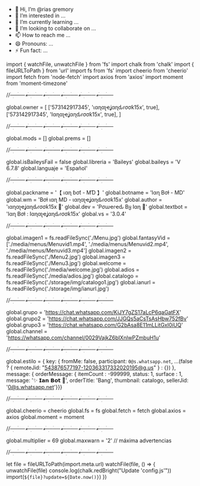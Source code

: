 - 👋 Hi, I’m @rias gremory
- 👀 I’m interested in ...
- 🌱 I’m currently learning ...
- 💞️ I’m looking to collaborate on ...
- 📫 How to reach me ...
- 😄 Pronouns: ...
- ⚡ Fun fact: ...

<!---
rias gremory/rias gremory is a ✨ special ✨ repository because its `README.md` (this file) appears on your GitHub profile.
You can click the Preview link to take a look at your changes.
--->
import { watchFile, unwatchFile } from 'fs' 
import chalk from 'chalk'
import { fileURLToPath } from 'url'
import fs from 'fs'
import cheerio from 'cheerio'
import fetch from 'node-fetch'
import axios from 'axios'
import moment from 'moment-timezone' 

//*─ׄ─ׅ─ׄ─⭒─ׄ─ׅ─ׄ─⭒─ׄ─ׅ─ׄ─⭒─ׄ─ׅ─ׄ─⭒─ׄ─ׅ─ׄ─⭒─ׄ─ׅ─ׄ─*

global.owner = [
   ['573142917345', 'ιαɳαʅҽʝαɳԃɾσσƙ15x', true],
   ['573142917345', 'Iαɳαʅҽʝαɳԃɾσσƙ15x', true],
]

//*─ׄ─ׅ─ׄ─⭒─ׄ─ׅ─ׄ─⭒─ׄ─ׅ─ׄ─⭒─ׄ─ׅ─ׄ─⭒─ׄ─ׅ─ׄ─⭒─ׄ─ׅ─ׄ─*

global.mods = []
global.prems = []

//*─ׄ─ׅ─ׄ─⭒─ׄ─ׅ─ׄ─⭒─ׄ─ׅ─ׄ─⭒─ׄ─ׅ─ׄ─⭒─ׄ─ׅ─ׄ─⭒─ׄ─ׅ─ׄ─*

global.isBaileysFail = false
global.libreria = 'Baileys'
global.baileys = 'V 6.7.8'
global.languaje = 'Español'

//*─ׄ─ׅ─ׄ─⭒─ׄ─ׅ─ׄ─⭒─ׄ─ׅ─ׄ─⭒─ׄ─ׅ─ׄ─⭒─ׄ─ׅ─ׄ─⭒─ׄ─ׅ─ׄ─*

global.packname = '【 เαɳ ɓσƭ - MƊ 】'
global.botname = 'Iαɳ Bσƚ - MD'
global.wm = 'Bσƚ ιαɳ MD - ιαɳαʅҽʝαɳԃɾσσƙ15x'
global.author = 'ιαɳαʅҽʝαɳԃɾσσƙ15x 🌸'
global.dev = 'Pσɯҽɾҽԃ Bყ Iαɳ 🌙'
global.textbot = 'Iαɳ Bσƚ : Iαɳαʅҽʝαɳԃɾσσƙ15x'
global.vs = '3.0.4'

//*─ׄ─ׅ─ׄ─⭒─ׄ─ׅ─ׄ─⭒─ׄ─ׅ─ׄ─⭒─ׄ─ׅ─ׄ─⭒─ׄ─ׅ─ׄ─⭒─ׄ─ׅ─ׄ─*

global.imagen1 = fs.readFileSync('./Menu.jpg')
global.fantasyVid = ['./media/menus/Menuvid1.mp4', './media/menus/Menuvid2.mp4', './media/menus/Menuvid3.mp4']
global.imagen2 = fs.readFileSync('./Menu2.jpg')
global.imagen3 = fs.readFileSync('./Menu3.jpg')
global.welcome = fs.readFileSync('./media/welcome.jpg')
global.adios = fs.readFileSync('./media/adios.jpg')
global.catalogo = fs.readFileSync('./storage/img/catalogo1.jpg')
global.ianurl = fs.readFileSync('./storage/img/ianurl.jpg')

//*─ׄ─ׅ─ׄ─⭒─ׄ─ׅ─ׄ─⭒─ׄ─ׅ─ׄ─⭒─ׄ─ׅ─ׄ─⭒─ׄ─ׅ─ׄ─⭒─ׄ─ׅ─ׄ─*

global.grupo = 'https://chat.whatsapp.com/KiJY7gZS17aLcP6qaGatFX'
global.grupo2 = 'https://chat.whatsapp.com/JJGQs5aCsTsAsHbw752fBv'
global.grupo3 = 'https://chat.whatsapp.com/G2bAsa8E11mLLitGxI0iUQ'
global.channel = 'https://whatsapp.com/channel/0029VajkZ6bIXnlwPZmbuH1u'

//*─ׄ─ׅ─ׄ─⭒─ׄ─ׅ─ׄ─⭒─ׄ─ׅ─ׄ─⭒─ׄ─ׅ─ׄ─⭒─ׄ─ׅ─ׄ─⭒─ׄ─ׅ─ׄ─*

global.estilo = { key: {  fromMe: false, participant: `0@s.whatsapp.net`, ...(false ? { remoteJid: "543876577197-120363317332020195@g.us" } : {}) }, message: { orderMessage: { itemCount : -999999, status: 1, surface : 1, message: '✨️ 𝗜𝗮𝗻 𝗕𝗼𝘁 🌸', orderTitle: 'Bang', thumbnail: catalogo, sellerJid: '0@s.whatsapp.net'}}}

//*─ׄ─ׅ─ׄ─⭒─ׄ─ׅ─ׄ─⭒─ׄ─ׅ─ׄ─⭒─ׄ─ׅ─ׄ─⭒─ׄ─ׅ─ׄ─⭒─ׄ─ׅ─ׄ─*

global.cheerio = cheerio
global.fs = fs
global.fetch = fetch
global.axios = axios
global.moment = moment        

//*─ׄ─ׅ─ׄ─⭒─ׄ─ׅ─ׄ─⭒─ׄ─ׅ─ׄ─⭒─ׄ─ׅ─ׄ─⭒─ׄ─ׅ─ׄ─⭒─ׄ─ׅ─ׄ─*

global.multiplier = 69 
global.maxwarn = '2' // máxima advertencias

//*─ׄ─ׅ─ׄ─⭒─ׄ─ׅ─ׄ─⭒─ׄ─ׅ─ׄ─⭒─ׄ─ׅ─ׄ─⭒─ׄ─ׅ─ׄ─⭒─ׄ─ׅ─ׄ─*

let file = fileURLToPath(import.meta.url)
watchFile(file, () => {
  unwatchFile(file)
  console.log(chalk.redBright("Update 'config.js'"))
  import(`${file}?update=${Date.now()}`)
})
